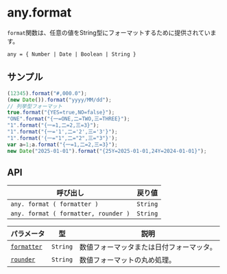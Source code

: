 # any.format

`format`関数は、任意の値をString型にフォーマットするために提供されています。

`any = { Number | Date | Boolean | String }`

## サンプル

```javascript
(12345).format("#,000.0");
(new Date()).format("yyyy/MM/dd");
// 列挙型フォーマット
true.format("{YES=true,NO=false}");
"ONE".format("{一=ONE,二=TWO,三=THREE}");
"1".format("{一=1,二=2,三=3}");
"1".format("{一='1',二='2',三='3'}");
"1".format('{一="1",二="2",三="3"}');
var a=1;a.format("{一=1,二=2,三=3}");
new Date("2025-01-01").format("{25Y=2025-01-01,24Y=2024-01-01}");
```

## API

| 呼び出し | 戻り値 |
|---|---|
| `any. format ( formatter )` | `String` |
| `any. format ( formatter, rounder )` | `String` |

| パラメータ | 型 | 説明 |
|---|---|---|
| [`formatter`](formatter&rounder.md) | `String` | 数値フォーマッタまたは日付フォーマッタ。 |
| [`rounder`](formatter&rounder.md) | `String` | 数値フォーマットの丸め処理。 |
